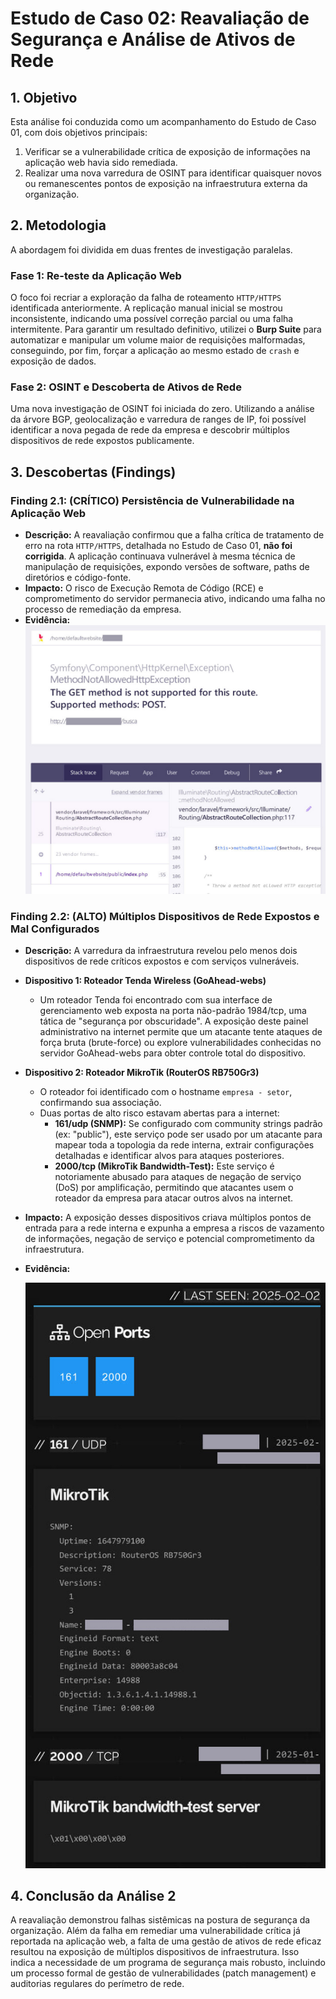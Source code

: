 # Estudo de Caso 02: Reavaliação de Segurança e Análise de Ativos de Rede

## 1. Objetivo

Esta análise foi conduzida como um acompanhamento do Estudo de Caso 01, com dois objetivos principais:
1.  Verificar se a vulnerabilidade crítica de exposição de informações na aplicação web havia sido remediada.
2.  Realizar uma nova varredura de OSINT para identificar quaisquer novos ou remanescentes pontos de exposição na infraestrutura externa da organização.

## 2. Metodologia

A abordagem foi dividida em duas frentes de investigação paralelas.

### Fase 1: Re-teste da Aplicação Web
O foco foi recriar a exploração da falha de roteamento `HTTP/HTTPS` identificada anteriormente. A replicação manual inicial se mostrou inconsistente, indicando uma possível correção parcial ou uma falha intermitente. Para garantir um resultado definitivo, utilizei o **Burp Suite** para automatizar e manipular um volume maior de requisições malformadas, conseguindo, por fim, forçar a aplicação ao mesmo estado de `crash` e exposição de dados.

### Fase 2: OSINT e Descoberta de Ativos de Rede
Uma nova investigação de OSINT foi iniciada do zero. Utilizando a análise da árvore BGP, geolocalização e varredura de ranges de IP, foi possível identificar a nova pegada de rede da empresa e descobrir múltiplos dispositivos de rede expostos publicamente.

## 3. Descobertas (Findings)

### Finding 2.1: (CRÍTICO) Persistência de Vulnerabilidade na Aplicação Web
* **Descrição:** A reavaliação confirmou que a falha crítica de tratamento de erro na rota `HTTP/HTTPS`, detalhada no Estudo de Caso 01, **não foi corrigida**. A aplicação continuava vulnerável à mesma técnica de manipulação de requisições, expondo versões de software, paths de diretórios e código-fonte.
* **Impacto:** O risco de Execução Remota de Código (RCE) e comprometimento do servidor permanecia ativo, indicando uma falha no processo de remediação da empresa.
* **Evidência:**
    ![Prova de Conceito Sanitizada - Recriação do Erro na Aplicação Web](./evidence/webapp-vulneravel.jpg)

### Finding 2.2: (ALTO) Múltiplos Dispositivos de Rede Expostos e Mal Configurados
* **Descrição:** A varredura da infraestrutura revelou pelo menos dois dispositivos de rede críticos expostos e com serviços vulneráveis.
* **Dispositivo 1: Roteador Tenda Wireless (GoAhead-webs)**
    * Um roteador Tenda foi encontrado com sua interface de gerenciamento web exposta na porta não-padrão 1984/tcp, uma tática de "segurança por obscuridade". A exposição deste painel administrativo na internet permite que um atacante tente ataques de força bruta (brute-force) ou explore vulnerabilidades conhecidas no servidor GoAhead-webs para obter controle total do dispositivo.
* **Dispositivo 2: Roteador MikroTik (RouterOS RB750Gr3)**
    * O roteador foi identificado com o hostname `empresa - setor`, confirmando sua associação.
    * Duas portas de alto risco estavam abertas para a internet:
        * **161/udp (SNMP):** Se configurado com community strings padrão (ex: "public"), este serviço pode ser usado por um atacante para mapear toda a topologia da rede interna, extrair configurações detalhadas e identificar alvos para ataques posteriores.
        * **2000/tcp (MikroTik Bandwidth-Test):** Este serviço é notoriamente abusado para ataques de negação de serviço (DoS) por amplificação, permitindo que atacantes usem o roteador da empresa para atacar outros alvos na internet.
* **Impacto:** A exposição desses dispositivos criava múltiplos pontos de entrada para a rede interna e expunha a empresa a riscos de vazamento de informações, negação de serviço e potencial comprometimento da infraestrutura.
* **Evidência:**

    ![Prova de Conceito Sanitizada - Scan no MikroTik e Roteador Tenda](./evidence/Mikrotik-vulneravel.jpg)


## 4. Conclusão da Análise 2

A reavaliação demonstrou falhas sistêmicas na postura de segurança da organização. Além da falha em remediar uma vulnerabilidade crítica já reportada na aplicação web, a falta de uma gestão de ativos de rede eficaz resultou na exposição de múltiplos dispositivos de infraestrutura. Isso indica a necessidade de um programa de segurança mais robusto, incluindo um processo formal de gestão de vulnerabilidades (patch management) e auditorias regulares do perímetro de rede.
